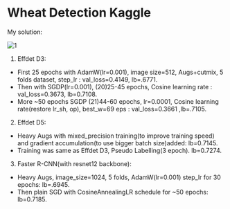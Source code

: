 # Wheat Detection Kaggle
My solution:
  
![1](/wheat_sol.png)

1. Effdet D3:
  - First 25 epochs with AdamW(lr=0.001), image size=512, Augs+cutmix, 5 folds dataset, step_lr : val_loss=0.4149, lb=.6771.
  - Then with SGDP(lr=0.001), (20)25-45 epochs, Cosine learning rate : val_loss=0.3673, lb=0.7108.
  - More ~50 epochs SGDP (21)44-60 epochs, lr=0.0001, Cosine learning rate(restore lr_sh, op), best_w=69 eps : val_loss=0.3661 ,lb=.7105.
2. Effdet D5:
  - Heavy Augs with mixed_precision training(to improve training speed) and gradient accumulation(to use bigger batch size)added: lb=0.7145.
  - Training was same as Effdet D3, Pseudo Labelling(3 epoch). lb=0.7274.
3. Faster R-CNN(with resnet12 backbone):  
  - Heavy Augs, image_size=1024, 5 folds, AdamW(lr=0.001) step_lr for 30 epochs: lb=.6945.
  - Then plain SGD with CosineAnnealingLR schedule for ~50 epochs: lb=0.7185.
  
  
  
